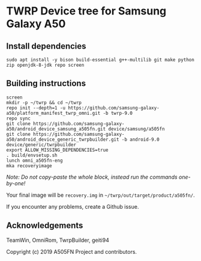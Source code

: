 # TWRP Device tree for Samsung Galaxy A50

## Install dependencies

```
sudo apt install -y bison build-essential g++-multilib git make python zip openjdk-8-jdk repo screen
```

## Building instructions

```
screen
mkdir -p ~/twrp && cd ~/twrp
repo init --depth=1 -u https://github.com/samsung-galaxy-a50/platform_manifest_twrp_omni.git -b twrp-9.0
repo sync
git clone https://github.com/samsung-galaxy-a50/android_device_samsung_a505fn.git device/samsung/a505fn
git clone https://github.com/samsung-galaxy-a50/android_device_generic_twrpbuilder.git -b android-9.0 device/generic/twrpbuilder
export ALLOW_MISSING_DEPENDENCIES=true
. build/envsetup.sh
lunch omni_a505fn-eng
mka recoveryimage
```

*Note: Do not copy-paste the whole block, instead run the commands one-by-one!*

Your final image will be `recovery.img` in `~/twrp/out/target/product/a505fn/`. 

If you encounter any problems, create a Github issue. 

## Acknowledgements

TeamWin, OmniRom, TwrpBuilder, geiti94

Copyright (c) 2019 A505FN Project and contributors. 
